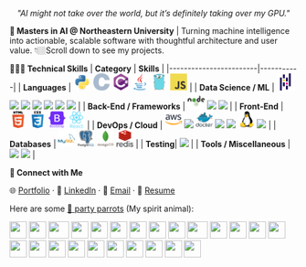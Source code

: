 <p align="center"><i>"AI might not take over the world, but it’s definitely taking over my GPU."</i></p>

**🏫 Masters in AI @ Northeastern University** | Turning machine intelligence into actionable, scalable software with thoughtful architecture and user value. 👇🏼Scroll down to see my projects. 

**👩🏻‍💻 Technical Skills**
| **Category**           | **Skills** |
|------------------------|-----------|
| **Languages**          | <img src="https://raw.githubusercontent.com/devicons/devicon/master/icons/python/python-original.svg" width="30"/> <img src="https://raw.githubusercontent.com/devicons/devicon/master/icons/c/c-original.svg" width="30"/> <img src="https://raw.githubusercontent.com/devicons/devicon/master/icons/csharp/csharp-original.svg" width="30"/> <img src="https://raw.githubusercontent.com/devicons/devicon/master/icons/java/java-original.svg" width="30"/>  <img src="https://raw.githubusercontent.com/devicons/devicon/master/icons/go/go-original.svg" width="30"/> <img src="https://raw.githubusercontent.com/devicons/devicon/master/icons/javascript/javascript-original.svg" width="30"/> |
| **Data Science / ML**  | <img src="https://raw.githubusercontent.com/devicons/devicon/2ae2a900d2f041da66e950e4d48052658d850630/icons/pandas/pandas-original.svg" width="30"/> <img src="https://upload.wikimedia.org/wikipedia/commons/0/05/Scikit_learn_logo_small.svg" width="30"/> <img src="https://www.vectorlogo.zone/logos/pytorch/pytorch-icon.svg" width="30"/> <img src="https://www.vectorlogo.zone/logos/tensorflow/tensorflow-icon.svg" width="30"/> <img src="https://seaborn.pydata.org/_images/logo-mark-lightbg.svg" width="30"/> <img src="https://www.vectorlogo.zone/logos/opencv/opencv-icon.svg" width="30"/> <img src="https://www.vectorlogo.zone/logos/apache_hadoop/apache_hadoop-icon.svg" width="30"/> |
| **Back-End / Frameworks** | <img src="https://raw.githubusercontent.com/devicons/devicon/master/icons/nodejs/nodejs-original-wordmark.svg" width="30"/> <img src="https://www.vectorlogo.zone/logos/springio/springio-icon.svg" width="30"/> <img src="https://www.vectorlogo.zone/logos/graphql/graphql-icon.svg" width="30"/> |
| **Front-End**          | <img src="https://raw.githubusercontent.com/devicons/devicon/master/icons/html5/html5-original-wordmark.svg" width="30"/> <img src="https://raw.githubusercontent.com/devicons/devicon/master/icons/css3/css3-original-wordmark.svg" width="30"/> <img src="https://raw.githubusercontent.com/devicons/devicon/master/icons/bootstrap/bootstrap-plain-wordmark.svg" width="30"/> <img src="https://raw.githubusercontent.com/devicons/devicon/master/icons/react/react-original-wordmark.svg" width="30"/> |
| **DevOps / Cloud**     | <img src="https://raw.githubusercontent.com/devicons/devicon/master/icons/amazonwebservices/amazonwebservices-original-wordmark.svg" width="30"/> <img src="https://www.vectorlogo.zone/logos/gnu_bash/gnu_bash-icon.svg" width="30"/> <img src="https://raw.githubusercontent.com/devicons/devicon/master/icons/docker/docker-original-wordmark.svg" width="30"/> <img src="https://www.vectorlogo.zone/logos/kubernetes/kubernetes-icon.svg" width="30"/> <img src="https://www.vectorlogo.zone/logos/jenkins/jenkins-icon.svg" width="30"/> <img src="https://raw.githubusercontent.com/devicons/devicon/master/icons/linux/linux-original.svg" width="30"/> <img src="https://www.vectorlogo.zone/logos/git-scm/git-scm-icon.svg" width="30"/> |
| **Databases**          | <img src="https://raw.githubusercontent.com/devicons/devicon/master/icons/mysql/mysql-original-wordmark.svg" width="30"/> <img src="https://raw.githubusercontent.com/devicons/devicon/master/icons/postgresql/postgresql-original-wordmark.svg" width="30"/> <img src="https://raw.githubusercontent.com/devicons/devicon/master/icons/mongodb/mongodb-original-wordmark.svg" width="30"/> <img src="https://raw.githubusercontent.com/devicons/devicon/master/icons/redis/redis-original-wordmark.svg" width="30"/> |
| **Testing**| <img src="https://raw.githubusercontent.com/detain/svg-logos/780f25886640cef088af994181646db2f6b1a3f8/svg/selenium-logo.svg" width="30"/> |
| **Tools / Miscellaneous** | <img src="https://www.vectorlogo.zone/logos/figma/figma-icon.svg" width="30"/> <img src="https://www.vectorlogo.zone/logos/getpostman/getpostman-icon.svg" width="30"/> |

<!-- 
![GitHub stats](https://github-readme-stats.vercel.app/api?username=PurvajaNarayan&show_icons=true&hide_border=true)
![Top Langs](https://github-readme-stats.vercel.app/api/top-langs/?username=PurvajaNarayan&layout=compact&theme=default)
-->



**🤝 Connect with Me**

🌐 [Portfolio](https://your-portfolio-link.com) · 💼 [LinkedIn](https://www.linkedin.com/in/purvaja-narayana/) · 📧 [Email](mailto:purvajanarayana@gmail.com) · 📄 [Resume](https://your-portfolio-link.com)

Here are some [🦜 party parrots](https://cultofthepartyparrot.com) (My spirit animal):

<div>
    <img src="https://cultofthepartyparrot.com/parrots/hd/githubparrot.gif" width="30" height="30"/>
    <img src="https://cultofthepartyparrot.com/parrots/hd/boredparrot.gif" width="30" height="30"/>
    <img src="https://cultofthepartyparrot.com/parrots/asyncparrot.gif" width="36" height="30"/>
    <img src="https://cultofthepartyparrot.com/parrots/hd/exceptionallyfastparrot.gif" width="30" height="30"/>
    <img src="https://cultofthepartyparrot.com/parrots/hd/60fpsparrot.gif" width="30" height="30"/>
    <img src="https://cultofthepartyparrot.com/parrots/hd/jumpingparrot.gif" width="30" height="30"/>
    <img src="https://cultofthepartyparrot.com/parrots/hd/dealwithitnowparrot.gif" width="30" height="30"/>
    <img src="https://cultofthepartyparrot.com/parrots/hd/hypnoparrotlight.gif" width="30" height="30"/>
    <img src="https://cultofthepartyparrot.com/parrots/databaseparrot.gif" width="30" height="30"/>
    <img src="https://cultofthepartyparrot.com/parrots/fixparrot.gif" width="36" height="30"/>
    <img src="https://cultofthepartyparrot.com/parrots/hd/laptop_parrot.gif" width="30" height="30"/>
    <img src="https://cultofthepartyparrot.com/parrots/hd/spinningparrot.gif" width="30" height="30"/>
    <img src="https://cultofthepartyparrot.com/parrots/deployparrot.gif" width="30" height="30"/>
    <img src="https://cultofthepartyparrot.com/parrots/hd/meldparrot.gif" width="30" height="30"/>
    <img src="https://cultofthepartyparrot.com/parrots/slomoparrot.gif" width="30" height="30"/>
    <img src="https://cultofthepartyparrot.com/parrots/hd/moonwalkingparrot.gif" width="30" height="30"/>
    <img src="https://cultofthepartyparrot.com/parrots/hd/sassyparrot.gif" width="30" height="30"/>
    <img src="https://cultofthepartyparrot.com/parrots/hd/scienceparrot.gif" width="30" height="30"/>
    <img src="https://cultofthepartyparrot.com/parrots/hd/pirateparrot.gif" width="30" height="30"/>
    <img src="https://cultofthepartyparrot.com/parrots/hd/footballparrot.gif" width="30" height="30"/>
    <img src="https://cultofthepartyparrot.com/parrots/hd/illuminatiparrot.gif" width="30" height="30"/>
    <img src="https://cultofthepartyparrot.com/parrots/hd/hypnoparrotdark.gif" width="30" height="30"/>
  <img src="https://cultofthepartyparrot.com/parrots/loveparrot.gif" width="30" height="30"/>
    <img src="https://cultofthepartyparrot.com/parrots/groomparrot.gif" width="30" height="30"/>
</div>
